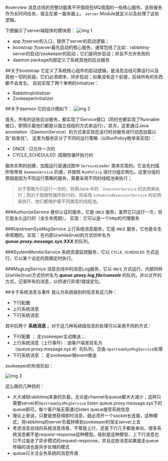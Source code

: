 #overview
消息总线的完整功能离不开围绕在MQ周围的一些核心服务。这些服务作为长时间任务，宿主在某一服务器上。 `server` Module就定义以及处理了这些逻辑。

下图展示了server端程序的模块图：
![img 1][1]

- app 为server的入口，提供了server的启动逻辑；
- bootstrap 为server最先启动的核心服务，通常包括了比如：rabbitmq-server的启动/zookeeper的启动；它们是同步启动；并且不允许失败的
- daemon package内部定义了系统其他的后台服务

##关于bootstrap
它定义了系统核心组件的启动逻辑，是消息总线可靠运行以及其他一切的前提。它们必须顺序、同步启动；如果没有这个前提，后续所有的东西都不会发生。
目前实现了两个单例的initializer：

* RabbitmqInitializer 
* ZookeeperInitializer

##关于daemon
它的设计图如下：
![img 2][2]


首先，所有的这些后台服务，都实现了IService接口（同时也都实现了Runnable接口，即预示着他们都是以独立线程的方式来运行）。其次，这里通过Java annotation（DaemonService）的方式来实现在运行时对服务进行动态加载以及“自查找”。
这里为服务区分了不同的运行策略（以RunPolicy枚举来实现）：

* ONCE : 只允许一次的
* CYCLE_SCHEDULED :周期性循环执行的

服务实例的创建、加载运行是通过图中 `ServiceLoader` 类来实现的。它会先扫描所有带有 `DaemonService` 的类，并按照 `RunPolicy` 进行分组实例化。这里分组的原因是因为不同运行策略的服务，需要采用不同的线程池来执行；

> 对于策略为只运行一次的，将用Java 中的：`ExecutorService` 的实例来执行；而对于周期性循环执行的，将采用 `ScheduledExecutorService` 的实例来执行，他们都维护着不同类型的线程池。

###AuthorizeService
身份认证的服务，它是 `ONCE` 服务，虽然它只运行一次，但它是永久运行的（全生命周期）。
实现：它可以是一个http的代理服务

###UpstreamSysMsgService
上行系统消息服务，它是 `ONCE` 服务，它也是全生命周期的。实现：在内部以while(true)的方式侦听名为 ***queue.proxy.message.sys.XXX*** 的队列。

###SystemMonitorService
系统资源监控服务，它以 `CYCLE_SCHEDULED` 方式运行，它以某个设定的周期定时执行。

###MsgLogService
消息总线中的消息Log服务，它以 `ONCE` 方式运行，内部同样以while(true)方式侦听名为 ***queue.proxy.log.file/console*** 的队列，并以文件的方式，记录所有的消息，以供进行异常/错误定位。

##关于系统消息与事件
我认为系统级别的信息有这几种：
* 下行配置
* 上行系统消息
* 下行系统消息  

其中后两个 **系统消息** 。对于这几种系统级信息的处理可以采用不同的方式：

* 下行配置 ： 走zookeeper主动推送；
* 上行系统消息（上行事件）：由客户端发往名为（queue.proxy.message.sys.#）的队列，交由 `UpstreamSysMsgService`处理
* 下行系统消息 ： 走zookeeper做event推送

zookeeper的布局形如：

![img 3][3]

这么做的几种目的：

- 大大减轻rabbitmq本身的负载，无论是channel与queue都大大减少；这样只需要server的`UpstreamSysMsgService` listen queue.proxy.message.sys下的queue即可，每个客户端无需通过listen queue接受系统信息
- 理论上来说，只要是想获得即时消息，就必须开一个socket长连接，这种模式，将rabbitmq的server负载转移到zookeeper的宿主server上去
- 考虑消息总线的系统消息场景，不管是上行、还是下行几乎都是单向，很多系统消息都不是request-response这种模型。级别是这种模型，上下行消息也只不过是走了异步模式的request-response，并且这些消息如果是走queue传输的话也是异步处理的模式
- queue只关注业务系统的消息传递



[1]:https://raw.githubusercontent.com/yanghua/messagebus/master/screenshots/server/server-module.png
[2]:https://raw.githubusercontent.com/yanghua/messagebus/master/screenshots/server/daemon-service-design.png
[3]:https://raw.githubusercontent.com/yanghua/messagebus/master/screenshots/server/zoo-keeper-sys-message.png